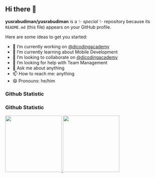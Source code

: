 ## Hi there 👋


**yusrabudiman/yusrabudiman** is a ✨ _special_ ✨ repository because its `README.md` (this file) appears on your GitHub profile.

Here are some ideas to get you started:

- 🔭 I’m currently working on <a href="https://github.com/dicodingacademy">@dicodingacademy</a>
- 🌱 I’m currently learning about Mobile Development 
- 👯 I’m looking to collaborate on <a href="https://github.com/dicodingacademy">@dicodingacademy</a>
- 🤔 I’m looking for help with Team Management
- 💬 Ask me about anything
- 📫 How to reach me: anything
- 😄 Pronouns: he/him

### Github Statistic
### Github Statistic
<p align="left">
<a href="https://github.com/yusrabudiman">
  <img height="180em" src="https://github-readme-stats-eight-theta.vercel.app/api?username=yusrabudiman&show_icons=true&theme=algolia&include_all_commits=true&count_private=true"/>
  <img height="180em" src="https://github-readme-stats-eight-theta.vercel.app/api/top-langs/?yusrabudiman=dimasmds&layout=compact&langs_count=8&theme=algolia"/>
</a>
</p>
